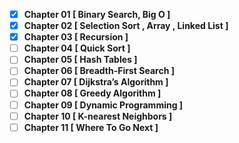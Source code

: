 - [x]  **Chapter 01 [ Binary Search, Big O ]**
- [x]  **Chapter 02 [ Selection Sort , Array , Linked List ]**
- [x]  **Chapter 03 [ Recursion ]**
- [ ]  **Chapter 04 [ Quick Sort ]**
- [ ]  **Chapter 05 [ Hash Tables ]**
- [ ]  **Chapter 06 [ Breadth-First Search ]**
- [ ]  **Chapter 07 [ Dijkstra’s Algorithm ]**
- [ ]  **Chapter 08 [ Greedy Algorithm ]**
- [ ]  **Chapter 09 [ Dynamic Programming ]**
- [ ]  **Chapter 10 [ K-nearest Neighbors ]**
- [ ]  **Chapter 11 [ Where To Go Next ]**